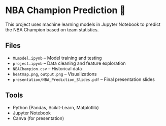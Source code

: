 # NBA Champion Prediction 🏀

This project uses machine learning models in Jupyter Notebook to predict the NBA Champion based on team statistics.

## Files
- `MLmodel.ipynb` – Model training and testing
- `project.ipynb` – Data cleaning and feature exploration
- `NBAChampion.csv` – Historical data
- `heatmap.png`, `output.png` – Visualizations
- `presentation/NBA_Prediction_Slides.pdf` – Final presentation slides

## Tools
- Python (Pandas, Scikit-Learn, Matplotlib)
- Jupyter Notebook
- Canva (for presentation)
